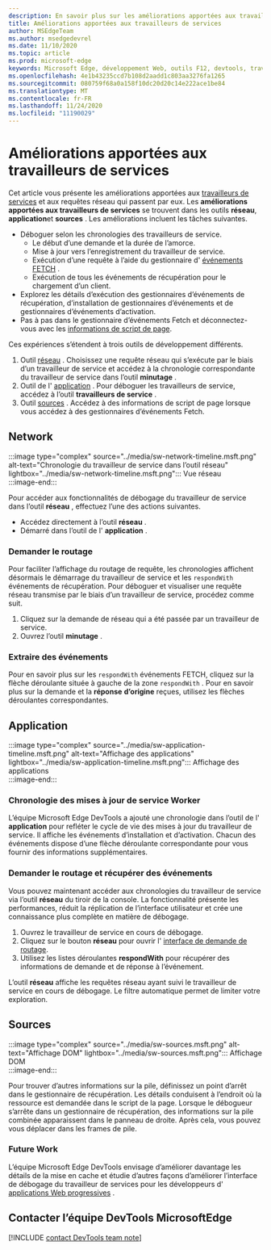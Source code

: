 ```yaml
---
description: En savoir plus sur les améliorations apportées aux travailleurs de services et leur utilisation.
title: Améliorations apportées aux travailleurs de services
author: MSEdgeTeam
ms.author: msedgedevrel
ms.date: 11/10/2020
ms.topic: article
ms.prod: microsoft-edge
keywords: Microsoft Edge, développement Web, outils F12, devtools, travailleur de service, PWA
ms.openlocfilehash: 4e1b43235ccd7b108d2aadd1c803aa3276fa1265
ms.sourcegitcommit: 080759f68a0a158f10dc20d20c14e222ace1be84
ms.translationtype: MT
ms.contentlocale: fr-FR
ms.lasthandoff: 11/24/2020
ms.locfileid: "11190029"
---
```

# Améliorations apportées aux travailleurs de services  

Cet article vous présente les améliorations apportées aux [travailleurs de services][MdnServiceWorkerApi] et aux requêtes réseau qui passent par eux.  Les **améliorations apportées aux travailleurs de services** se trouvent dans les outils **réseau**, **application**et **sources** .  Les améliorations incluent les tâches suivantes.  

*   Déboguer selon les chronologies des travailleurs de service.  
    *   Le début d’une demande et la durée de l’amorce.  
    *   Mise à jour vers l’enregistrement du travailleur de service.  
    *   Exécution d’une requête à l’aide du gestionnaire d' [événements FETCH][MdnFetchEvent] .  
    *   Exécution de tous les événements de récupération pour le chargement d’un client.  
*   Explorez les détails d’exécution des gestionnaires d’événements de récupération, d’installation de gestionnaires d’événements et de gestionnaires d’événements d’activation.  
*   Pas à pas dans le gestionnaire d’événements Fetch et déconnectez-vous avec les [informations de script de page](#sources).  

Ces expériences s’étendent à trois outils de développement différents.  

1.  Outil [réseau](#network) .  Choisissez une requête réseau qui s’exécute par le biais d’un travailleur de service et accédez à la chronologie correspondante du travailleur de service dans l’outil **minutage** .  
1.  Outil de l' [application](#application) .  Pour déboguer les travailleurs de service, accédez à l’outil **travailleurs de service** .  
1.  Outil [sources](#sources) .  Accédez à des informations de script de page lorsque vous accédez à des gestionnaires d’événements Fetch.  

## Network  

:::image type="complex" source="../media/sw-network-timeline.msft.png" alt-text="Chronologie du travailleur de service dans l’outil réseau" lightbox="../media/sw-network-timeline.msft.png":::
   Vue réseau  
:::image-end:::  

Pour accéder aux fonctionnalités de débogage du travailleur de service dans l’outil **réseau** , effectuez l’une des actions suivantes.  

*   Accédez directement à l’outil **réseau** .  
*   Démarré dans l’outil de l' **application** .  
    
### Demander le routage  

Pour faciliter l’affichage du routage de requête, les chronologies affichent désormais le démarrage du travailleur de service et les `respondWith` événements de récupération.  Pour déboguer et visualiser une requête réseau transmise par le biais d’un travailleur de service, procédez comme suit.  

1.  Cliquez sur la demande de réseau qui a été passée par un travailleur de service.  
1.  Ouvrez l’outil **minutage** .  
    
### Extraire des événements  

Pour en savoir plus sur les `respondWith` événements FETCH, cliquez sur la flèche déroulante située à gauche de la zone `respondWith` .  Pour en savoir plus sur la demande et la **réponse** **d’origine** reçues, utilisez les flèches déroulantes correspondantes.  

## Application  

:::image type="complex" source="../media/sw-application-timeline.msft.png" alt-text="Affichage des applications" lightbox="../media/sw-application-timeline.msft.png":::
   Affichage des applications  
:::image-end:::  

### Chronologie des mises à jour de service Worker  

L’équipe Microsoft Edge DevTools a ajouté une chronologie dans l’outil de l' **application** pour refléter le cycle de vie des mises à jour du travailleur de service.  Il affiche les événements d’installation et d’activation.  Chacun des événements dispose d’une flèche déroulante correspondante pour vous fournir des informations supplémentaires.  

### Demander le routage et récupérer des événements  

Vous pouvez maintenant accéder aux chronologies du travailleur de service via l’outil **réseau** du tiroir de la console.  La fonctionnalité présente les performances, réduit la réplication de l’interface utilisateur et crée une connaissance plus complète en matière de débogage.  

1.  Ouvrez le travailleur de service en cours de débogage.  
1.  Cliquez sur le bouton **réseau** pour ouvrir l' [interface de demande de routage](#network).  
1.  Utilisez les listes déroulantes **respondWith** pour récupérer des informations de demande et de réponse à l’événement.  

L’outil **réseau** affiche les requêtes réseau ayant suivi le travailleur de service en cours de débogage.  Le filtre automatique permet de limiter votre exploration.

## Sources  

:::image type="complex" source="../media/sw-sources.msft.png" alt-text="Affichage DOM" lightbox="../media/sw-sources.msft.png":::
   Affichage DOM  
:::image-end:::  

Pour trouver d’autres informations sur la pile, définissez un point d’arrêt dans le gestionnaire de récupération.  Les détails conduisent à l’endroit où la ressource est demandée dans le script de la page.  Lorsque le débogueur s’arrête dans un gestionnaire de récupération, des informations sur la pile combinée apparaissent dans le panneau de droite.  Après cela, vous pouvez vous déplacer dans les frames de pile.  

### Future Work  

L’équipe Microsoft Edge DevTools envisage d’améliorer davantage les détails de la mise en cache et étudie d’autres façons d’améliorer l’interface de débogage du travailleur de services pour les développeurs d' [applications Web progressives][MdnProgressiveWebApps] .  

## Contacter l’équipe DevTools MicrosoftEdge  

[!INCLUDE [contact DevTools team note](../includes/contact-devtools-team-note.md)]  

<!-- links -->  

[MdnFetchEvent]: https://developer.mozilla.org/docs/Web/API/FetchEvent "FetchEvent | MDN"  
[MdnProgressiveWebApps]: https://developer.mozilla.org/docs/Web/Progressive_web_apps "Applications Web progressives (PWAs) | MDN"  
[MdnServiceWorkerApi]: https://developer.mozilla.org/docs/Web/API/Service_Worker_API "API du travailleur de service | MDN"  
